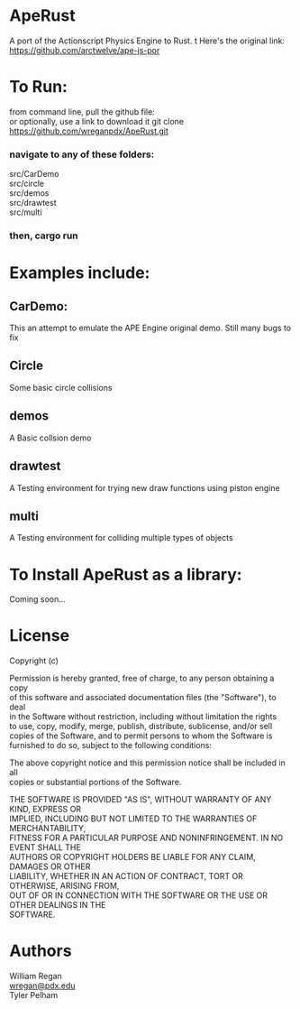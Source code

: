 # ApeRust
A port of the Actionscript Physics Engine to Rust.  t
Here's the original link: https://github.com/arctwelve/ape-js-por


# To Run:
from command line, pull the github file:  
or optionally, use a link to download it
git clone https://github.com/wreganpdx/ApeRust.git  
  
### navigate to any of these folders:
src/CarDemo	 
src/circle	
src/demos	 
src/drawtest 	
src/multi  
  
### then, cargo run

# Examples include:
## CarDemo:
This an attempt to emulate the APE Engine original demo. Still many bugs to fix

## Circle
Some basic circle collisions

## demos
A Basic collsion demo

## drawtest
A Testing environment for trying new draw functions using piston engine

## multi
A Testing environment for colliding multiple types of objects



# To Install ApeRust as a library:

Coming soon...

# License
Copyright (c) <year> <copyright holders>

Permission is hereby granted, free of charge, to any person obtaining a copy  
of this software and associated documentation files (the "Software"), to deal  
in the Software without restriction, including without limitation the rights  
to use, copy, modify, merge, publish, distribute, sublicense, and/or sell  
copies of the Software, and to permit persons to whom the Software is  
furnished to do so, subject to the following conditions:  
  
The above copyright notice and this permission notice shall be included in all  
copies or substantial portions of the Software.  
  
THE SOFTWARE IS PROVIDED "AS IS", WITHOUT WARRANTY OF ANY KIND, EXPRESS OR  
IMPLIED, INCLUDING BUT NOT LIMITED TO THE WARRANTIES OF MERCHANTABILITY,  
FITNESS FOR A PARTICULAR PURPOSE AND NONINFRINGEMENT. IN NO EVENT SHALL THE  
AUTHORS OR COPYRIGHT HOLDERS BE LIABLE FOR ANY CLAIM, DAMAGES OR OTHER  
LIABILITY, WHETHER IN AN ACTION OF CONTRACT, TORT OR OTHERWISE, ARISING FROM,  
OUT OF OR IN CONNECTION WITH THE SOFTWARE OR THE USE OR OTHER DEALINGS IN THE  
SOFTWARE.  

# Authors
William Regan  
wregan@pdx.edu  
Tyler Pelham  
